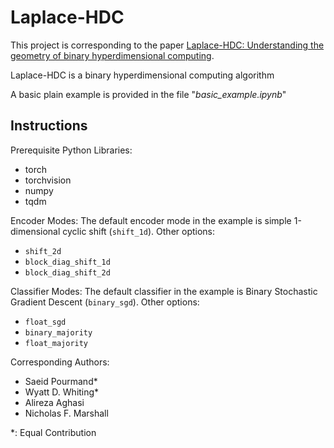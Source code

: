 # Laplace-HDC

This project is corresponding to the paper [Laplace-HDC: Understanding the geometry of binary hyperdimensional computing](https://doi.org/10.48550/arXiv.2404.10759).

Laplace-HDC is a binary hyperdimensional computing algorithm 

A basic plain example is provided in the file "*basic_example.ipynb*"

## Instructions
Prerequisite Python Libraries:
* torch
* torchvision
* numpy
* tqdm

Encoder Modes:
The default encoder mode in the example is simple 1-dimensional cyclic shift (`shift_1d`). Other options:
* `shift_2d`
* `block_diag_shift_1d`
* `block_diag_shift_2d`

Classifier Modes:
The default classifier in the example is Binary Stochastic Gradient Descent (`binary_sgd`). Other options:
* `float_sgd`
* `binary_majority`
* `float_majority`

Corresponding Authors:
* Saeid Pourmand*
* Wyatt D. Whiting*
* Alireza Aghasi
* Nicholas F. Marshall

*: Equal Contribution

